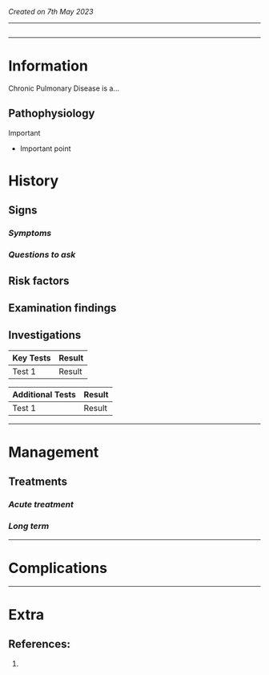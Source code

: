 *Created on 7th May 2023*

---
```toc
```
---

# Information
 
Chronic Pulmonary Disease is a...

## Pathophysiology

> [!Important]
- Important point

# History
## Signs
### *Symptoms*

### *Questions to ask*

## Risk factors 

## Examination findings

## Investigations
| Key Tests | Result |
| --------- | ------ |
| Test 1    | Result       |

| Additional Tests | Result |
| ---------------- | ------ |
| Test 1           | Result       |

---

# Management
## Treatments
### *Acute treatment*

### *Long term*

---

# Complications

---

# Extra
## References:
1. 